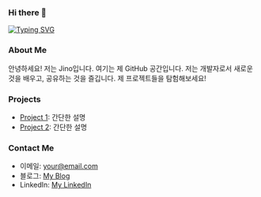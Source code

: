 ### Hi there 👋

[![Typing SVG](https://readme-typing-svg.demolab.com?font=Fira+Code&weight=600&size=60&pause=3000&color=22ABF7&background=2D2D2D00&center=true&vCenter=true&multiline=true&random=false&width=800&height=100&lines=Welcome+to+Jino's+Github)](https://git.io/typing-svg)

### About Me

안녕하세요! 저는 Jino입니다. 여기는 제 GitHub 공간입니다. 저는 개발자로서 새로운 것을 배우고, 공유하는 것을 즐깁니다. 제 프로젝트들을 탐험해보세요!

### Projects

- [Project 1](link-to-project1): 간단한 설명
- [Project 2](link-to-project2): 간단한 설명

### Contact Me

- 이메일: your@email.com
- 블로그: [My Blog](link-to-blog)
- LinkedIn: [My LinkedIn](link-to-linkedin)
